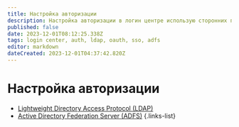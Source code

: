 ```yaml
---
title: Настройка авторизации
description: Настройка авторизации в логин центре использую сторонних поставщиков учетных данных
published: false
date: 2023-12-01T08:12:25.338Z
tags: login center, auth, ldap, oauth, sso, adfs
editor: markdown
dateCreated: 2023-12-01T04:37:42.820Z
---
```


# Настройка авторизации

- [Lightweight Directory Access Protocol (LDAP)](/ru/login-center/auth/ldap)
- [Active Directory Federation Server (ADFS)](/ru/login-center/auth/adfs)
{.links-list}
